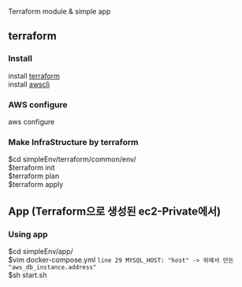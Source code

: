 
Terraform module &amp; simple app

## terraform 

### Install
install [terraform](https://learn.hashicorp.com/tutorials/terraform/install-cli, "terraform install")   
install [awscli](https://docs.aws.amazon.com/ko_kr/cli/latest/userguide/cli-chap-install.html, "awscli install")
### AWS configure
aws configure
### Make InfraStructure by terraform
$cd simpleEnv/terraform/common/env/   
$terraform init   
$terraform plan   
$terraform apply    

## App (Terraform으로 생성된 ec2-Private에서)

### Using app
$cd simpleEnv/app/   
$vim docker-compose.yml
    ```line 29 MYSQL_HOST: "host" -> 위에서 만든 "aws_db_instance.address" ```   
$sh start.sh   


